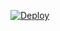 

[![Deploy](https://www.herokucdn.com/deploy/button.png)](https://dashboard.heroku.com/new?template=https%3A%2F%2Fgithub.com%Tjurfasku/Fjudd-G054%2Fheroku-vless)


